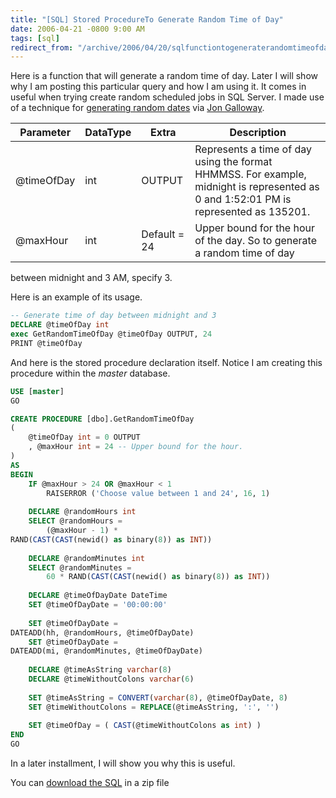 ```yaml
---
title: "[SQL] Stored ProcedureTo Generate Random Time of Day"
date: 2006-04-21 -0800 9:00 AM
tags: [sql]
redirect_from: "/archive/2006/04/20/sqlfunctiontogeneraterandomtimeofday.aspx/"
---
```


Here is a function that will generate a random time of day. Later I will
show why I am posting this particular query and how I am using it. It
comes in useful when trying create random scheduled jobs in SQL Server.
I made use of a technique for [generating random
dates](http://weblogs.asp.net/jgalloway/archive/2004/03/18/92498.aspx "Random Dates / Data for Testing")
via [Jon
Galloway](http://weblogs.asp.net/jgalloway/archive/2004/03/18/92498.aspx "Jon Galloway's Blog").

Parameter  | DataType |  Extra      | Description
------------|----------|-------------|------------
@timeOfDay |int       |OUTPUT       | Represents a time of day using the format HHMMSS. For example, midnight is represented as 0 and 1:52:01 PM is represented as 135201.
@maxHour   |int       |Default = 24 | Upper bound for the hour of the day. So to generate a random time of day
between midnight and 3 AM, specify 3.

Here is an example of its usage.

```sql
-- Generate time of day between midnight and 3
DECLARE @timeOfDay int
exec GetRandomTimeOfDay @timeOfDay OUTPUT, 24
PRINT @timeOfDay
```

And here is the stored procedure declaration itself. Notice I am
creating this procedure within the *master* database.

```sql
USE [master]
GO

CREATE PROCEDURE [dbo].GetRandomTimeOfDay
( 
    @timeOfDay int = 0 OUTPUT
    , @maxHour int = 24 -- Upper bound for the hour.
)
AS
BEGIN
    IF @maxHour > 24 OR @maxHour < 1
        RAISERROR ('Choose value between 1 and 24', 16, 1)   
    
    DECLARE @randomHours int
    SELECT @randomHours = 
        (@maxHour - 1) * 
RAND(CAST(CAST(newid() as binary(8)) as INT))
    
    DECLARE @randomMinutes int
    SELECT @randomMinutes = 
        60 * RAND(CAST(CAST(newid() as binary(8)) as INT))
    
    DECLARE @timeOfDayDate DateTime
    SET @timeOfDayDate = '00:00:00'
    
    SET @timeOfDayDate = 
DATEADD(hh, @randomHours, @timeOfDayDate)
    SET @timeOfDayDate = 
DATEADD(mi, @randomMinutes, @timeOfDayDate)
    
    DECLARE @timeAsString varchar(8)
    DECLARE @timeWithoutColons varchar(6)
    
    SET @timeAsString = CONVERT(varchar(8), @timeOfDayDate, 8)
    SET @timeWithoutColons = REPLACE(@timeAsString, ':', '')
    
    SET @timeOfDay = ( CAST(@timeWithoutColons as int) )
END
GO
```

In a later installment, I will show you why this is useful.

You can [download the SQL](http://tools.veloc-it.com/tabid/58/grm2id/1/Default.aspx "Tools")
in a zip file

